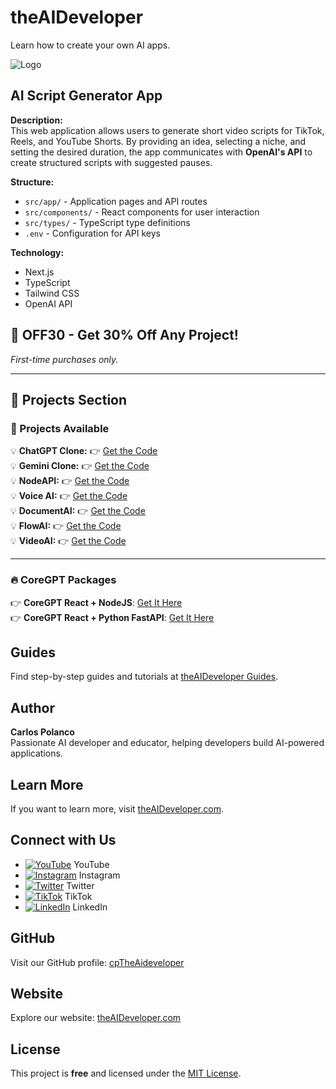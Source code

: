 # theAIDeveloper

Learn how to create your own AI apps.

![Logo](https://d3erng0hrrd7m4.cloudfront.net/logo.png)

## AI Script Generator App

**Description:**  
This web application allows users to generate short video scripts for TikTok, Reels, and YouTube Shorts. By providing an idea, selecting a niche, and setting the desired duration, the app communicates with **OpenAI's API** to create structured scripts with suggested pauses.

**Structure:**
- `src/app/` - Application pages and API routes
- `src/components/` - React components for user interaction
- `src/types/` - TypeScript type definitions
- `.env` - Configuration for API keys

**Technology:**
- Next.js
- TypeScript
- Tailwind CSS
- OpenAI API

## 🎉 OFF30 - Get **30% Off** Any Project!  
*First-time purchases only.*

---

## 🚀 Projects Section  

### 🌟 Projects Available  

💡 **ChatGPT Clone:** 👉 [Get the Code](https://www.the-aideveloper.com/products/ez94_t)  
💡 **Gemini Clone:** 👉 [Get the Code](https://www.the-aideveloper.com/products/ABktLQ)  
💡 **NodeAPI:** 👉 [Get the Code](https://www.the-aideveloper.com/products/dMVTnM)  
💡 **Voice AI:** 👉 [Get the Code](https://www.the-aideveloper.com/products/G4rfGx)  
💡 **DocumentAI:** 👉 [Get the Code](https://www.the-aideveloper.com/products/7HVdbq)  
💡 **FlowAI:** 👉 [Get the Code](https://www.the-aideveloper.com/products/f6-3Am)  
💡 **VideoAI:** 👉 [Get the Code](https://www.the-aideveloper.com/products/9jiaLF)  

---

### 🔥 CoreGPT Packages  

👉 **CoreGPT React + NodeJS**: [Get It Here](https://checkout.the-aideveloper.com/b/14keVD7vgcDw4mc6pb)  
👉 **CoreGPT React + Python FastAPI**: [Get It Here](https://checkout.the-aideveloper.com/b/dR614N8zkdHA8CseVI)  


## Guides

Find step-by-step guides and tutorials at [theAIDeveloper Guides](https://www.the-aideveloper.com/guides).

## Author

**Carlos Polanco**  
Passionate AI developer and educator, helping developers build AI-powered applications.

## Learn More

If you want to learn more, visit [theAIDeveloper.com](https://www.the-aideveloper.com).

## Connect with Us

- [![YouTube](./social/youtube.png)](https://www.youtube.com/@theaideveloper) YouTube
- [![Instagram](./social/instagram.png)](https://www.instagram.com/cptheaideveloper/) Instagram
- [![Twitter](./social/x.png)](https://x.com/cpaideveloper) Twitter
- [![TikTok](./social/tiktok.png)](https://www.tiktok.com/@codingnutella) TikTok
- [![LinkedIn](./social/linkedin.png)](https://www.linkedin.com/company/theaidevelopercp/) LinkedIn

## GitHub

Visit our GitHub profile: [cpTheAideveloper](https://github.com/cpTheAideveloper)

## Website

Explore our website: [theAIDeveloper.com](https://www.the-aideveloper.com/)

## License

This project is **free** and licensed under the [MIT License](LICENSE).
